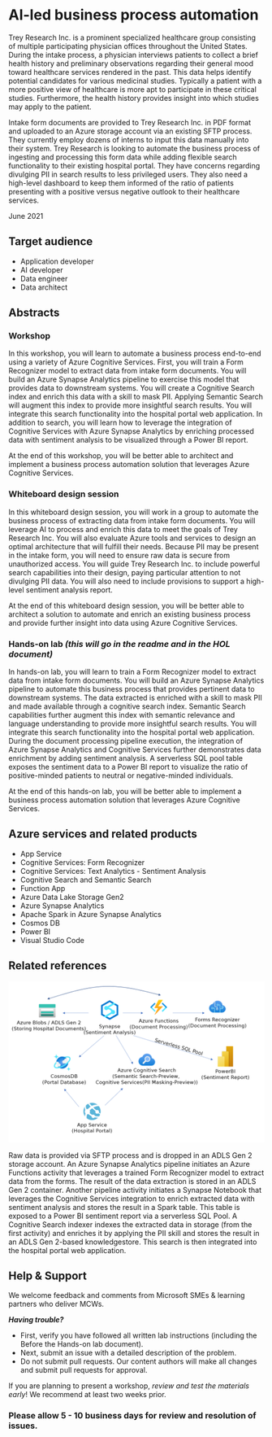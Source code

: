 # AI-led business process automation

Trey Research Inc. is a prominent specialized healthcare group consisting of multiple participating physician offices throughout the United States.  During the intake process, a physician interviews patients to collect a brief health history and preliminary observations regarding their general mood toward healthcare services rendered in the past. This data helps identify potential candidates for various medicinal studies. Typically a patient with a more positive view of healthcare is more apt to participate in these critical studies. Furthermore, the health history provides insight into which studies may apply to the patient.

Intake form documents are provided to Trey Research Inc. in PDF format and uploaded to an Azure storage account via an existing SFTP process. They currently employ dozens of interns to input this data manually into their system. Trey Research is looking to automate the business process of ingesting and processing this form data while adding flexible search functionality to their existing hospital portal. They have concerns regarding divulging PII in search results to less privileged users. They also need a high-level dashboard to keep them informed of the ratio of patients presenting with a positive versus negative outlook to their healthcare services.

June 2021

## Target audience

- Application developer
- AI developer
- Data engineer
- Data architect

## Abstracts

### Workshop

In this workshop, you will learn to automate a business process end-to-end using a variety of Azure Cognitive Services. First, you will train a Form Recognizer model to extract data from intake form documents. You will build an Azure Synapse Analytics pipeline to exercise this model that provides data to downstream systems. You will create a Cognitive Search index and enrich this data with a skill to mask PII. Applying Semantic Search will augment this index to provide more insightful search results. You will integrate this search functionality into the hospital portal web application. In addition to search, you will learn how to leverage the integration of Cognitive Services with Azure Synapse Analytics by enriching processed data with sentiment analysis to be visualized through a Power BI report.

At the end of this workshop, you will be better able to architect and implement a business process automation solution that leverages Azure Cognitive Services.

### Whiteboard design session

In this whiteboard design session, you will work in a group to automate the business process of extracting data from intake form documents. You will leverage AI to process and enrich this data to meet the goals of Trey Research Inc. You will also evaluate Azure tools and services to design an optimal architecture that will fulfill their needs. Because PII may be present in the intake form, you will need to ensure raw data is secure from unauthorized access. You will guide Trey Research Inc. to include powerful search capabilities into their design, paying particular attention to not divulging PII data. You will also need to include provisions to support a high-level sentiment analysis report.

At the end of this whiteboard design session, you will be better able to architect a solution to automate and enrich an existing business process and provide further insight into data using Azure Cognitive Services.

### Hands-on lab *(this will go in the readme and in the HOL document)*

In hands-on lab, you will learn to train a Form Recognizer model to extract data from intake form documents. You will build an Azure Synapse Analytics pipeline to automate this business process that provides pertinent data to downstream systems. The data extracted is enriched with a skill to mask PII and made available through a cognitive search index. Semantic Search capabilities further augment this index with semantic relevance and language understanding to provide more insightful search results. You will integrate this search functionality into the hospital portal web application. During the document processing pipeline execution, the integration of Azure Synapse Analytics and Cognitive Services further demonstrates data enrichment by adding sentiment analysis. A serverless SQL pool table exposes the sentiment data to a Power BI report to visualize the ratio of positive-minded patients to neutral or negative-minded individuals.

At the end of this hands-on lab, you will be better able to implement a business process automation solution that leverages Azure Cognitive Services.

## Azure services and related products

- App Service
- Cognitive Services: Form Recognizer
- Cognitive Services: Text Analytics - Sentiment Analysis
- Cognitive Search and Semantic Search
- Function App
- Azure Data Lake Storage Gen2
- Azure Synapse Analytics
- Apache Spark in Azure Synapse Analytics
- Cosmos DB
- Power BI
- Visual Studio Code

## Related references

![The solution architecture diagram as described in the paragraph that follows.](Media/architecture.png "Solution architecture")

Raw data is provided via SFTP process and is dropped in an ADLS Gen 2 storage account. An Azure Synapse Analytics pipeline initiates an Azure Functions activity that leverages a trained Form Recognizer model to extract data from the forms. The result of the data extraction is stored in an ADLS Gen 2 container. Another pipeline activity initiates a Synapse Notebook that leverages the Cognitive Services integration to enrich extracted data with sentiment analysis and stores the result in a Spark table. This table is exposed to a Power BI sentiment report via a serverless SQL Pool. A Cognitive Search indexer indexes the extracted data in storage (from the first activity) and enriches it by applying the PII skill and stores the result in an ADLS Gen 2-based knowledgestore. This search is then integrated into the hospital portal web application.

## Help & Support

We welcome feedback and comments from Microsoft SMEs & learning partners who deliver MCWs.  

***Having trouble?***
- First, verify you have followed all written lab instructions (including the Before the Hands-on lab document).
- Next, submit an issue with a detailed description of the problem.
- Do not submit pull requests. Our content authors will make all changes and submit pull requests for approval.  

If you are planning to present a workshop, *review and test the materials early*! We recommend at least two weeks prior.

### Please allow 5 - 10 business days for review and resolution of issues.
